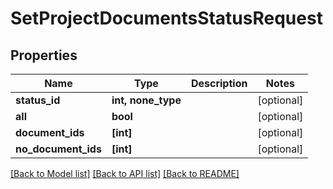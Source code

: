 # SetProjectDocumentsStatusRequest


## Properties
Name | Type | Description | Notes
------------ | ------------- | ------------- | -------------
**status_id** | **int, none_type** |  | [optional] 
**all** | **bool** |  | [optional] 
**document_ids** | **[int]** |  | [optional] 
**no_document_ids** | **[int]** |  | [optional] 

[[Back to Model list]](../README.md#documentation-for-models) [[Back to API list]](../README.md#documentation-for-api-endpoints) [[Back to README]](../README.md)


